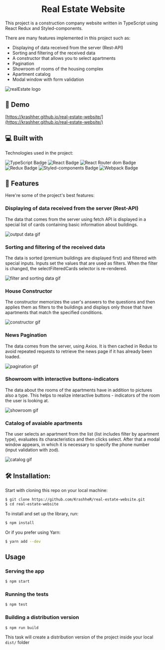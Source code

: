 <h1 align="center" id="title">Real Estate Website</h1>

<p id="description">This project is a construction company website written in TypeScript using React Redux and Styled-components. 
  
  There are many features implemented in this project such as:
  - Displaying of data received from the server (Rest-API)
  - Sorting and filtering of the received data 
  - A constructor that allows you to select apartments
  - Pagination
  - Showroom of rooms of the housing complex
  - Apartment catalog
  - Modal window with form validation

    
    
</p>

<img src="https://www.krashher.ru/images/github/real-estate/realEstatePreview.png" alt="realEstate logo">
<h2>🚀 Demo</h2>

[https://krashher.github.io/real-estate-website/](https://krashher.github.io/real-estate-website/) 

<h2>💻 Built with</h2>

Technologies used in the project:

<div>
  <img src="https://img.shields.io/badge/TypeScript-007ACC?style=for-the-badge&logo=typescript&logoColor=white" alt="TypeScript Badge">
  <img src="https://img.shields.io/badge/React-20232A?style=for-the-badge&logo=react&logoColor=61DAFB" alt="React Badge">
  <img src="https://img.shields.io/badge/React_Router-CA4245?style=for-the-badge&logo=react-router&logoColor=white" alt="React Router dom Badge">
  <img src="https://img.shields.io/badge/Redux-593D88?style=for-the-badge&logo=redux&logoColor=white" alt="Redux Badge">
  <img src="https://img.shields.io/badge/styled--components-DB7093?style=for-the-badge&logo=styled-components&logoColor=white" alt="Styled-components Badge">
  <img src="https://img.shields.io/badge/webpack-%238DD6F9.svg?style=for-the-badge&logo=webpack&logoColor=black" alt="Webpack Badge">
</div>


<h2>🧐 Features</h2>

Here're some of the project's best features:

<h3>Displaying of data received from the server (Rest-API)</h3>
<p>The data that comes from the server using fetch API is displayed in a special list of cards containing basic information about buildings.</p>
<img src="https://www.krashher.ru/images/github/real-estate/output.gif" alt="output data gif">

<h3>Sorting and filtering of the received data </h3>
<p>The data is sorted (premium buildings are displayed first) and filtered with special inputs. Inputs set the values that are used as filters. When the filter is changed, the selectFilteredCards selector is re-rendered.</p>
<img src="https://www.krashher.ru/images/github/real-estate/filter.gif" alt="filter and sorting data gif">
<h3>House Constructor</h3>
<p>The constructor memorizes the user's answers to the questions and then applies them as filters to the buildings and displays only those that have apartments that match the specified conditions.</p>
<img src="https://www.krashher.ru/images/github/real-estate/constructor.gif" alt="constructor gif">
<h3>News Pagination</h3>
<p>The data comes from the server, using Axios. It is then cached in Redux to avoid repeated requests to retrieve the news page if it has already been loaded.</p>
<img src="https://www.krashher.ru/images/github/real-estate/pagination.gif" alt="pagination gif">
<h3>Showroom with interactive buttons-indicators</h3>
<p>The data about the rooms of the apartments have in addition to pictures also a type. This helps to realize interactive buttons - indicators of the room the user is looking at.</p>
<img src="https://www.krashher.ru/images/github/real-estate/showroom.gif" alt="showroom gif">
<h3>Catalog of avaiable apartments</h3>
<p>The user selects an apartment from the list (list includes filter by apartment type), evaluates its characteristics and then clicks select. After that a modal window appears, in which it is necessary to specify the phone number (input validation with zod).</p>
<img src="https://www.krashher.ru/images/github/real-estate/catalog.gif" alt="catalog gif">






<h2>🛠️ Installation:</h2>
Start with cloning this repo on your local machine:

```sh
$ git clone https://github.com/KrashheR/real-estate-website.git
$ cd real-estate-website
```

To install and set up the library, run:

```sh
$ npm install
```

Or if you prefer using Yarn:

```sh
$ yarn add --dev
```

## Usage

### Serving the app

```sh
$ npm start
```

### Running the tests

```sh
$ npm test
```

### Building a distribution version

```sh
$ npm run build
```

This task will create a distribution version of the project
inside your local `dist/` folder

